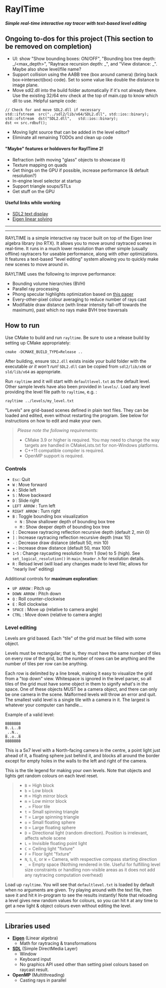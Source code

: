 # RaylTime

##### Simple real-time interactive ray tracer with text-based level editing

## Ongoing to-dos for this project (This section to be removed on completion)

- UI: show "Show bounding boxes: ON/OFF", "Bounding box tree depth: _/\<max_depth\>", "Raytrace recursion depth: _", and "View distance: \_". Maybe also show level/file name?
- Support collision using the AABB tree (box around camera) (bring back box->intersect(box) code). Set to some value like double the distance to image plane.
- Move sdl2.dll into the build folder automatically if it's not already there. Use the existing 32/64 env check at the top of main.cpp to know which dll to use. Helpful sample code:

```
// Check for and move SDL2.dll if necessary
std::ifstream  src("../sdl2/lib/x64/SDL2.dll", std::ios::binary);
std::ofstream  dst("SDL2.dll",   std::ios::binary);
dst << src.rdbuf();
```

- Moving light source that can be added in the level editor?
- Eliminate all remaining TODOs and clean up code

#### "Maybe" features or holdovers for RaylTime 2!

- Refraction (with moving "glass" objects to showcase it)
- Texture mapping on quads
- Get things on the GPU if possible, increase performance (& default resolution?)
- In-engine level selector at startup
- Support triangle soups/STLs
- Get stuff on the GPU

#### Useful links while working

- [SDL2 text display](https://stackoverflow.com/questions/22886500/how-to-render-text-in-sdl2)
- [Eigen linear solving](https://eigen.tuxfamily.org/dox/group__TutorialLinearAlgebra.html)

---

---

RAYLTIME is a simple interactive ray tracer built on top of the Eigen liner algebra library (no RTX). It allows you to move around raytraced scenes in real-time. It runs in a much lower resolution than other simple (usually offline) raytracers for useable performance, along with other optimizations. It features a text-based "level editing" system allowing you to quickly make new scenes to move around in.

RAYLTIME uses the following to improve performance:

- Bounding volume hierarchies (BVH)
- Parallel ray processing
- Phong specular highlights optimization based on [this paper](http://jcgt.org/published/0003/03/01/paper.pdf)
- Every-other-pixel colour averaging to reduce number of rays cast
- Modifiable draw distance (with linear intensity fall-off towards the maximum), past which no rays make BVH tree traversals

## How to run

Use CMake to build and run `rayltime`. Be sure to use a release build by setting up CMake appropriately:

```
cmake -DCMAKE_BUILD_TYPE=Release ..
```

After building, ensure `SDL2.dll` exists inside your build folder with the executable _or it won't run!_ `SDL2.dll` can be copied from `sdl2/lib/x86` or `sld/lib/x64` as appropriate.

Run `rayltime` and it will start with `defaultlevel.txt` as the default level. Other sample levels have also been provided in `levels/`. Load any level providing the level file path to `rayltime`, e.g. :

```
rayltime ../levels/my_level.txt
```

"Levels" are grid-based scenes defined in plain text files. They can be loaded and edited, even without restarting the program. See below for instructions on how to edit and make your own.

> _Please note the following requirements:_
>
> - CMake 3.9 or higher is required. You may need to change the way targets are handled in CMakeLists.txt for non-Windows platforms.
> - C++11 compatible compiler is required.
> - OpenMP support is required.

### Controls

- `Esc`: Quit
- `W` : Move forward
- `A` : Slide left
- `S` : Move backward
- `D` : Slide right
- `LEFT ARROW` : Turn left
- `RIGHT ARROW` : Turn right
- `B` : Toggle bounding box visualization
  - `N` : Show shallower depth of bounding box tree
  - `M` : Show deeper depth of bounding box tree
- `[` : Decrease raytracing reflection recursive depth (default 2, min 0)
- `]` : Increase raytracing reflection recursive depth (max 10)
- `-` : Decrease draw distance (default 50, min 10)
- `=` : Increase draw distance (default 50, max 100)
- `1`-`5` : Change raycasting resolution from 1 (low) to 5 (high). See `set_logical_resolution()` in `main_header.h` for resolution details.
- `R` : Reload level (will load any changes made to level file; allows for "nearly live" editing)

Additional controls for **maximum exploration**:

- `UP ARROW` : Pitch up
- `DOWN ARROW` : Pitch down
- `Q` : Roll counter-clockwise
- `E` : Roll clockwise
- `SPACE` : Move up (relative to camera angle)
- `CTRL` : Move down (relative to camera angle)

### Level editing

Levels are grid based. Each "tile" of the grid must be filled with some object.

Levels must be rectangular; that is, they must have the same number of tiles on every row of the grid, but the number of rows can be anything and the number of tiles per row can be anything.

Each row is delimited by a line break, making it easy to visualize the grid from a "top down" view. Whitespace is ignored in the level parser, so all tiles of the grid must have some object in them to signify what's in the space. One of these objects MUST be a camera object, and there can only be one camera in the scene. Malformed levels will throw an error and quit. The smallest valid level is a single tile with a camera in it. The largest is whatever your computer can handle...

Example of a valid level:

```
BBBBBBB
B..L..B
_..N.._
B..o..B
BBBBBBB
```

This is a 5x7 level with a North-facing camera in the centre, a point light just ahead of it, a floating sphere just behind it, and blocks all around the border except for empty holes in the walls to the left and right of the camera.

This is the tile legend for making your own levels. Note that objects and lights get random colours on each level reset.

> - `B` = High block
> - `b` = Low block
> - `M` = High mirror block
> - `m` = Low mirror block
> - `.` = Floor tile
> - `t` = Small spinning triangle
> - `T` = Large spinning triangle
> - `o` = Small floating sphere
> - `O` = Large floating sphere
> - `D` = Directional light (random direction). Position is irrelevant, affects whole scene
> - `L` = Invisible floating point light
> - `C` = Ceiling light "fixture"
> - `F` = Floor light "fixture"
> - `N`, `S`, `E`, or `W` = Camera, with respective compass starting direction
> - `_` = Empty space (Nothing rendered in tile. Useful for fulfilling level size constraints or handling non-visible areas as it does not add any raytracing computation overhead)

Load up `rayltime`. You will see that `defaultlevel.txt` is loaded by default when no arguments are given. Try playing around with the text file, then save it and hit `R` in-program to see the results instantly! Note that reloading a level gives new random values for colours, so you can hit `R` at any time to get a new light & object colours even without editing the level.

---

## Libraries used

- **[Eigen](https://github.com/eigenteam/eigen-git-mirror)** (Linear algebra)
  - Math for raytracing & transformations
- **[SDL](https://www.libsdl.org/)** (Simple DirectMedia Layer)
  - Window
  - Keyboard input
  - No graphics API used other than setting pixel colours based on raycast result.
- **OpenMP** (Multithreading)
  - Casting rays in parallel
